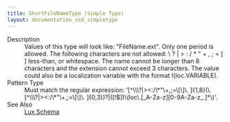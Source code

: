 ```yaml
---
title: ShortFileNameType (Simple Type)
layout: documentation_xsd_simpletype
---
```

<dl>
  <dt>Description</dt>
  <dd>Values of this type will look like: "FileName.ext".  Only one period is allowed.  The following characters are not allowed: \ ? | &gt; : / * " + , ; = [ ] less-than, or whitespace.  The name cannot be longer than 8 characters and the extension cannot exceed 3 characters.  The value could also be a localization variable with the format !(loc.VARIABLE).</dd>
  <dt>Pattern Type</dt>
  <dd>Must match the regular expression: '[^\\\?|&gt;&lt;:/\*"\+,;=\[\]\. ]{1,8}(\.[^\\\?|&gt;&lt;:/\*"\+,;=\[\]\. ]{0,3})?|([!$])\(loc\.[_A-Za-z][0-9A-Za-z_.]*\)'.</dd>
  <dt>See Also</dt>
  <dd>
    <a href="../lux">Lux Schema</a>
  </dd>
</dl>
